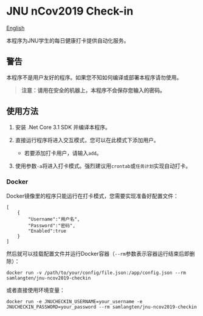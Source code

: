 # JNU nCov2019 Check-in

[English](README.md)

本程序为JNU学生的每日健康打卡提供自动化服务。

## 警告

本程序不是用户友好的程序。如果您不知如何编译或部署本程序请勿使用。


> **注意：请用在安全的机器上，本程序不会保存您输入的密码。**

## 使用方法

1. 安装 .Net Core 3.1 SDK 并编译本程序。

2. 直接运行程序将进入交互模式，您可以在此模式下添加用户。

    * 若要添加打卡用户，请输入```add```。

3. 使用参数```-a```将进入打卡模式。强烈建议用```crontab```或```任务计划```实现自动打卡。

### Docker

Docker镜像里的程序只能运行在打卡模式，您需要实现准备好配置文件：

```
[
    {
        "Username":"用户名",
        "Password":"密码",
        "Enabled":true
    }
]
```

然后就可以挂载配置文件并运行Docker容器（```--rm```参数表示容器运行结束后即删除）：

```
docker run -v /path/to/your/config/file.json:/app/config.json --rm samlangten/jnu-ncov2019-checkin
```

或者直接使用环境变量：

```
docker run -e JNUCHECKIN_USERNAME=your_username -e JNUCHECKIN_PASSWORD=your_password --rm samlangten/jnu-ncov2019-checkin
```